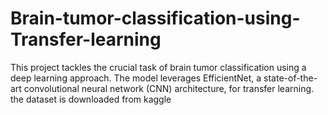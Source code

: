 # Brain-tumor-classification-using-Transfer-learning
This project tackles the crucial task of brain tumor classification using a deep learning approach. The model leverages EfficientNet, a state-of-the-art convolutional neural network (CNN) architecture, for transfer learning. the dataset is downloaded from kaggle 
